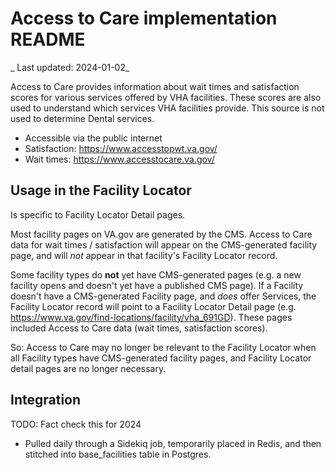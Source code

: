 # Access to Care implementation README
_ Last updated: 2024-01-02_

Access to Care provides information about wait times and satisfaction scores for various services offered by VHA facilities. These scores are also used to understand which services VHA facilities provide. This source is not used to determine Dental services.
* Accessible via the public internet
* Satisfaction: https://www.accesstopwt.va.gov/
* Wait times: https://www.accesstocare.va.gov/

## Usage in the Facility Locator
Is specific to Facility Locator Detail pages. 

Most facility pages on VA.gov are generated by the CMS. Access to Care data for wait times / satisfaction will appear on the CMS-generated facility page, and will _not_ appear in that facility's Facility Locator record.

Some facility types do **not** yet have CMS-generated pages (e.g. a new facility opens and doesn't yet have a published CMS page). If a Facility doesn't have a CMS-generated Facility page, and _does_ offer Services, the Facility Locator record will point to a Facility Locator Detail page (e.g. https://www.va.gov/find-locations/facility/vha_691GD). These pages included Access to Care data (wait times, satisfaction scores). 


So: Access to Care may no longer be relevant to the Facility Locator when all Facility types have CMS-generated facility pages, and Facility Locator detail pages are no longer necessary.


## Integration
TODO: Fact check this for 2024
* Pulled daily through a Sidekiq job, temporarily placed in Redis, and then stitched into base_facilities table in Postgres.
